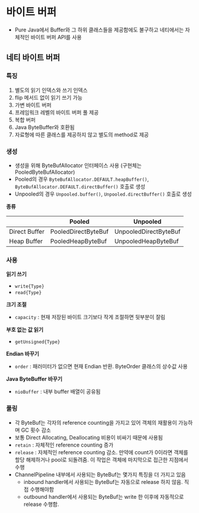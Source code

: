 # 바이트 버퍼
- Pure Java에서 Buffer와 그 하위 클래스들을 제공함에도 불구하고 네티에서는 자체적인 바이트 버퍼 API를 사용

## 네티 바이트 버퍼
### 특징
1. 별도의 읽기 인덱스와 쓰기 인덱스
2. flip 메서드 없이 읽기 쓰기 가능
3. 가변 바이트 버퍼
4. 프레임워크 레벨의 바이트 버퍼 풀 제공
5. 복합 버퍼
6. Java ByteBuffer와 호환됨
7. 자료형에 따른 클래스를 제공하지 않고 별도의 method로 제공


### 생성
- 생성을 위해 ByteBufAllocator 인터페이스 사용 (구현체는 PooledByteBufAllocator)
- Pooled의 경우 `ByteBufAllocator.DEFAULT.heapBuffer()`, `ByteBufAllocator.DEFAULT.directBuffer()` 호출로 생성
- Unpooled의 경우 `Unpooled.buffer()`, `Unpooled.directBuffer()` 호출로 생성

**종류**

|  | Pooled | Unpooled |
| -- | -- | -- |
| Direct Buffer | PooledDirectByteBuf | UnpooledDirectByteBuf |
| Heap Buffer | PooledHeapByteBuf | UnpooledHeapByteBuf |

### 사용
**읽기 쓰기**
- `write{Type}`
- `read{Type}`

**크기 조절**
- `capacity` : 현재 저장된 바이트 크기보다 작게 조절하면 뒷부분이 잘림

**부호 없는 값 읽기**
- `getUnsigned{Type}`

**Endian 바꾸기**
- `order` : 패러미터가 없으면 현재 Endian 반환. ByteOrder 클래스의 상수값 사용

**Java ByteBuffer 바꾸기**
- `nioBuffer` : 내부 buffer 배열이 공유됨

### 풀링
- 각 ByteBuf는 각자의 reference counting을 가지고 있어 객체의 재활용이 가능하며 GC 횟수 감소
- 보통 Direct Allocating, Deallocating 비용이 비싸기 때문에 사용됨
- `retain` : 자체적인 reference counting 증가
- `release` : 자체적인 reference counting 감소. 만약에 count가 0이라면 객체를 할당 해제하거나 pool로 되돌려줌. 이 작업은 객체에 마지막으로 접근한 지점에서 수행
- ChannelPipeline 내부에서 사용되는 ByteBuf는 몇가지 특징을 더 가지고 있음
  - inbound handler에서 사용되는 ByteBuf는 자동으로 release 하지 않음.  직접 수행해야함
  - outbound handler에서 사용되는 ByteBuf는 write 한 이후에 자동적으로 release 수행함. 
